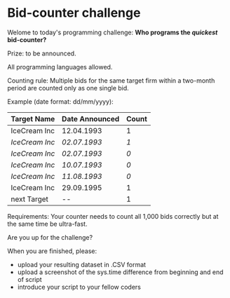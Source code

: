# Bid-counter challenge

Welome to today's programming challenge: **Who programs the *quickest* bid-counter?**

Prize: to be announced.

All programming languages allowed.

Counting rule:
Multiple bids for the same target firm within a two-month period are counted only as one single bid.

Example (date format: dd/mm/yyyy):

Target Name | Date Announced | Count
------------|----------------|------
IceCream Inc | 12.04.1993 | 1
*IceCream Inc* | *02.07.1993* | *1*
*IceCream Inc* | *02.07.1993* | *0*
*IceCream Inc* | *10.07.1993* | *0*
*IceCream Inc* | *11.08.1993* | *0*
IceCream Inc | 29.09.1995 | 1
next Target  | -- | 1


Requirements:
Your counter needs to count all 1,000 bids correctly but at the same time be ultra-fast. 

Are you up for the challenge?

When you are finished, please:
- upload your resulting dataset in .CSV format
- upload a screenshot of the sys.time difference from beginning and end of script
- introduce your script to your fellow coders
